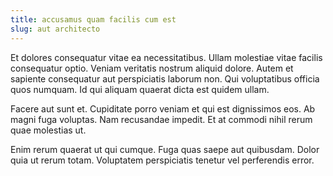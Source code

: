 ```yaml
---
title: accusamus quam facilis cum est
slug: aut architecto
---
```


Et dolores consequatur vitae ea necessitatibus. Ullam molestiae vitae facilis consequatur optio. Veniam veritatis nostrum aliquid dolore. Autem et sapiente consequatur aut perspiciatis laborum non. Qui voluptatibus officia quos numquam. Id qui aliquam quaerat dicta est quidem ullam.

Facere aut sunt et. Cupiditate porro veniam et qui est dignissimos eos. Ab magni fuga voluptas. Nam recusandae impedit. Et at commodi nihil rerum quae molestias ut.

Enim rerum quaerat ut qui cumque. Fuga quas saepe aut quibusdam. Dolor quia ut rerum totam. Voluptatem perspiciatis tenetur vel perferendis error.

